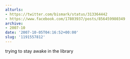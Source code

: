```yaml
---
alturls:
- https://twitter.com/bismark/status/313364442
- https://www.facebook.com/17803937/posts/856459980349
archive:
- 2007-10
date: '2007-10-05T04:16:52+00:00'
slug: '1191557812'
---
```


trying to stay awake in the library

